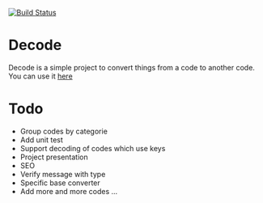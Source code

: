 [![Build Status](https://travis-ci.org/ShiiFu/decode.svg?branch=gh-pages)](https://travis-ci.org/ShiiFu/decode)

# Decode

Decode is a simple project to convert things from a code to another code.  
You can use it [here](https://shiifu.github.io/decode/)


# Todo

- Group codes by categorie
- Add unit test
- Support decoding of codes which use keys
- Project presentation
- SEO
- Verify message with type
- Specific base converter
- Add more and more codes ...